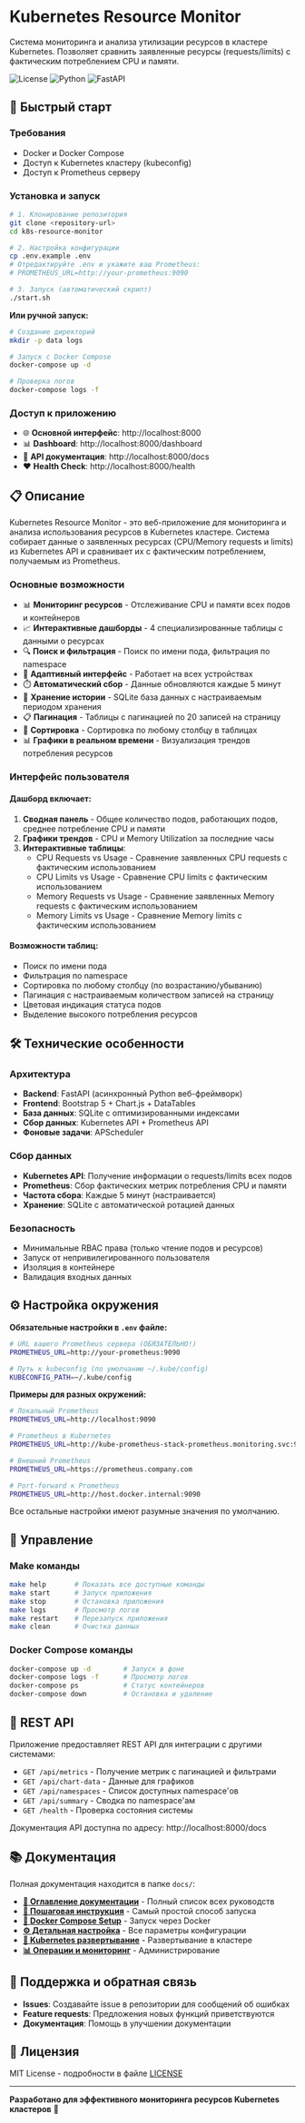 # Kubernetes Resource Monitor

Система мониторинга и анализа утилизации ресурсов в кластере Kubernetes. Позволяет сравнить заявленные ресурсы (requests/limits) с фактическим потреблением CPU и памяти.

![License](https://img.shields.io/badge/license-MIT-blue.svg)
![Python](https://img.shields.io/badge/python-3.11+-green.svg)
![FastAPI](https://img.shields.io/badge/FastAPI-0.104+-red.svg)

## 🚀 Быстрый старт

### Требования
- Docker и Docker Compose
- Доступ к Kubernetes кластеру (kubeconfig)
- Доступ к Prometheus серверу

### Установка и запуск

```bash
# 1. Клонирование репозитория
git clone <repository-url>
cd k8s-resource-monitor

# 2. Настройка конфигурации
cp .env.example .env
# Отредактируйте .env и укажите ваш Prometheus:
# PROMETHEUS_URL=http://your-prometheus:9090

# 3. Запуск (автоматический скрипт)
./start.sh
```

**Или ручной запуск:**

```bash
# Создание директорий
mkdir -p data logs

# Запуск с Docker Compose
docker-compose up -d

# Проверка логов
docker-compose logs -f
```

### Доступ к приложению

- 🌐 **Основной интерфейс**: http://localhost:8000
- 📊 **Dashboard**: http://localhost:8000/dashboard  
- 🔧 **API документация**: http://localhost:8000/docs
- ❤️ **Health Check**: http://localhost:8000/health

## 📋 Описание

Kubernetes Resource Monitor - это веб-приложение для мониторинга и анализа использования ресурсов в Kubernetes кластере. Система собирает данные о заявленных ресурсах (CPU/Memory requests и limits) из Kubernetes API и сравнивает их с фактическим потреблением, получаемым из Prometheus.

### Основные возможности

- 📊 **Мониторинг ресурсов** - Отслеживание CPU и памяти всех подов и контейнеров
- 📈 **Интерактивные дашборды** - 4 специализированные таблицы с данными о ресурсах
- 🔍 **Поиск и фильтрация** - Поиск по имени пода, фильтрация по namespace
- 📱 **Адаптивный интерфейс** - Работает на всех устройствах
- ⏱️ **Автоматический сбор** - Данные обновляются каждые 5 минут
- 💾 **Хранение истории** - SQLite база данных с настраиваемым периодом хранения
- 📋 **Пагинация** - Таблицы с пагинацией по 20 записей на страницу
- 🔄 **Сортировка** - Сортировка по любому столбцу в таблицах
- 📊 **Графики в реальном времени** - Визуализация трендов потребления ресурсов

### Интерфейс пользователя

#### Дашборд включает:

1. **Сводная панель** - Общее количество подов, работающих подов, среднее потребление CPU и памяти
2. **Графики трендов** - CPU и Memory Utilization за последние часы  
3. **Интерактивные таблицы**:
   - CPU Requests vs Usage - Сравнение заявленных CPU requests с фактическим использованием
   - CPU Limits vs Usage - Сравнение CPU limits с фактическим использованием  
   - Memory Requests vs Usage - Сравнение заявленных Memory requests с фактическим использованием
   - Memory Limits vs Usage - Сравнение Memory limits с фактическим использованием

#### Возможности таблиц:
- Поиск по имени пода
- Фильтрация по namespace
- Сортировка по любому столбцу (по возрастанию/убыванию)
- Пагинация с настраиваемым количеством записей на страницу
- Цветовая индикация статуса подов
- Выделение высокого потребления ресурсов

## 🛠️ Технические особенности

### Архитектура
- **Backend**: FastAPI (асинхронный Python веб-фреймворк)
- **Frontend**: Bootstrap 5 + Chart.js + DataTables
- **База данных**: SQLite с оптимизированными индексами
- **Сбор данных**: Kubernetes API + Prometheus API
- **Фоновые задачи**: APScheduler

### Сбор данных
- **Kubernetes API**: Получение информации о requests/limits всех подов
- **Prometheus**: Сбор фактических метрик потребления CPU и памяти
- **Частота сбора**: Каждые 5 минут (настраивается)
- **Хранение**: SQLite с автоматической ротацией данных

### Безопасность
- Минимальные RBAC права (только чтение подов и ресурсов)
- Запуск от непривилегированного пользователя
- Изоляция в контейнере
- Валидация входных данных

## ⚙️ Настройка окружения

**Обязательные настройки в `.env` файле:**

```bash
# URL вашего Prometheus сервера (ОБЯЗАТЕЛЬНО!)
PROMETHEUS_URL=http://your-prometheus:9090

# Путь к kubeconfig (по умолчанию ~/.kube/config)
KUBECONFIG_PATH=~/.kube/config
```

**Примеры для разных окружений:**

```bash
# Локальный Prometheus
PROMETHEUS_URL=http://localhost:9090

# Prometheus в Kubernetes
PROMETHEUS_URL=http://kube-prometheus-stack-prometheus.monitoring.svc:9090

# Внешний Prometheus
PROMETHEUS_URL=https://prometheus.company.com

# Port-forward к Prometheus
PROMETHEUS_URL=http://host.docker.internal:9090
```

Все остальные настройки имеют разумные значения по умолчанию.

## 🔧 Управление

### Make команды

```bash
make help       # Показать все доступные команды
make start      # Запуск приложения
make stop       # Остановка приложения
make logs       # Просмотр логов
make restart    # Перезапуск приложения
make clean      # Очистка данных
```

### Docker Compose команды

```bash
docker-compose up -d        # Запуск в фоне
docker-compose logs -f      # Просмотр логов
docker-compose ps           # Статус контейнеров
docker-compose down         # Остановка и удаление
```

## 📡 REST API

Приложение предоставляет REST API для интеграции с другими системами:

- `GET /api/metrics` - Получение метрик с пагинацией и фильтрами
- `GET /api/chart-data` - Данные для графиков
- `GET /api/namespaces` - Список доступных namespace'ов
- `GET /api/summary` - Сводка по namespace'ам
- `GET /health` - Проверка состояния системы

Документация API доступна по адресу: http://localhost:8000/docs

## 📚 Документация

Полная документация находится в папке `docs/`:

- **[📖 Оглавление документации](docs/INDEX.md)** - Полный список всех руководств
- **[🚀 Пошаговая инструкция](docs/QUICKSTART.md)** - Самый простой способ запуска  
- **[🐳 Docker Compose Setup](docs/README.docker-compose.md)** - Запуск через Docker
- **[⚙️ Детальная настройка](docs/configuration.md)** - Все параметры конфигурации
- **[🚀 Kubernetes развертывание](docs/kubernetes-deployment.md)** - Развертывание в кластере
- **[📊 Операции и мониторинг](docs/operations.md)** - Администрирование

## 🤝 Поддержка и обратная связь

- **Issues**: Создавайте issue в репозитории для сообщений об ошибках
- **Feature requests**: Предложения новых функций приветствуются
- **Документация**: Помощь в улучшении документации

## 📄 Лицензия

MIT License - подробности в файле [LICENSE](LICENSE)

---

**Разработано для эффективного мониторинга ресурсов Kubernetes кластеров** 🚀